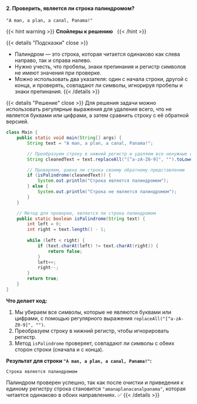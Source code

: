 #### 2. Проверить, является ли строка палиндромом?


```
"A man, a plan, a canal, Panama!"

```

{{< hint warning >}}
**Спойлеры к решению**  
{{< /hint >}}

{{< details "Подсказки" close >}}
- Палиндром — это строка, которая читается одинаково как слева направо, так и справа налево.
- Нужно учесть, что пробелы, знаки препинания и регистр символов не имеют значения при проверке.
- Можно использовать два указателя: один с начала строки, другой с конца, и проверять, совпадают ли символы, игнорируя пробелы и знаки препинания.
{{< /details >}}

{{< details "Решение" close >}}
Для решения задачи можно использовать регулярные выражения для удаления всего, что не является буквами или цифрами, а затем сравнить строку с её обратной версией.

```java
class Main {
    public static void main(String[] args) {
        String text = "A man, a plan, a canal, Panama!";

        // Преобразуем строку в нижний регистр и удаляем все ненужные символы
        String cleanedText = text.replaceAll("[^a-zA-Z0-9]", "").toLowerCase();

        // Проверяем, равна ли строка своему обратному представлению
        if (isPalindrome(cleanedText)) {
            System.out.println("Строка является палиндромом");
        } else {
            System.out.println("Строка не является палиндромом");
        }
    }

    // Метод для проверки, является ли строка палиндромом
    public static boolean isPalindrome(String text) {
        int left = 0;
        int right = text.length() - 1;
        
        while (left < right) {
            if (text.charAt(left) != text.charAt(right)) {
                return false;
            }
            left++;
            right--;
        }
        return true;
    }
}
```

**Что делает код:**

1. Мы убираем все символы, которые не являются буквами или цифрами, с помощью регулярного выражения `replaceAll("[^a-zA-Z0-9]", "")`.
2. Преобразуем строку в нижний регистр, чтобы игнорировать регистр.
3. Метод `isPalindrome` проверяет, совпадают ли символы с обеих сторон строки (сначала и с конца).

**Результат для строки `"A man, a plan, a canal, Panama!"`:**

```
Строка является палиндромом
```

Палиндром проверен успешно, так как после очистки и приведения к единому регистру строка становится `"amanaplanacanalpanama"`, которая читается одинаково в обоих направлениях. ✅
{{< /details >}}